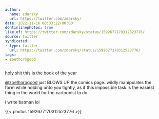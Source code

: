 ```yaml
---
author:
  name: zdarsky
  url: https://twitter.com/zdarsky/
date: 2022-11-16 00:33:22+00:00
dontinlinephotos: true
like_of: https://twitter.com/zdarsky/status/1592677170312523776/
source: twitter
syndicated:
- type: twitter
  url: https://twitter.com/zdarsky/status/1592677170312523776/
tags:
- zoethorogood
---
```


holy shit this is the book of the year



[@zoethorogood](https://twitter.com/zoethorogood/) just BLOWS UP the comics page. wildly manipulates the form while holding onto you tightly, as if this impossible task is the easiest thing in the world for the cartoonist to do



i write batman lol 

{{< photos 1592677170312523776 >}}